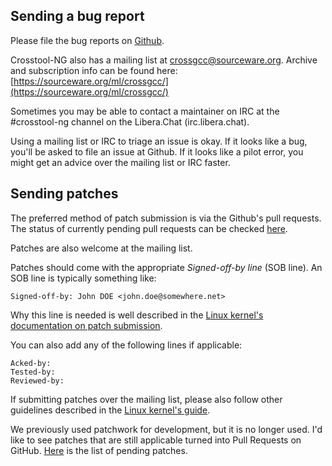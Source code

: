 
Sending a bug report
--------------------

Please file the bug reports on [Github](https://github.com/crosstool-ng/crosstool-ng/issues).

Crosstool-NG also has a mailing list at [crossgcc@sourceware.org](mailto:crossgcc@sourceware.org).
Archive and subscription info can be found here:
[https://sourceware.org/ml/crossgcc/](https://sourceware.org/ml/crossgcc/)

Sometimes you may be able to contact a maintainer on IRC at the #crosstool-ng
channel on the Libera.Chat (irc.libera.chat).

Using a mailing list or IRC to triage an issue is okay. If it looks like a bug,
you'll be asked to file an issue at Github. If it looks like a pilot error,
you might get an advice over the mailing list or IRC faster.


Sending patches
---------------

The preferred method of patch submission is via the Github's pull
requests. The status of currently pending pull requests can be
checked [here](https://github.com/crosstool-ng/crosstool-ng/pulls).

Patches are also welcome at the mailing list.

Patches should come with the appropriate *Signed-off-by line* (SOB line). An SOB line is
typically something like:

    Signed-off-by: John DOE <john.doe@somewhere.net>

Why this line is needed is well described in the
[Linux kernel's documentation on patch submission](https://www.kernel.org/doc/html/latest/process/submitting-patches.html#sign-your-work-the-developer-s-certificate-of-origin).

You can also add any of the following lines if applicable:

    Acked-by:
    Tested-by:
    Reviewed-by:

If submitting patches over the mailing list, please also follow other
guidelines described in the [Linux kernel's guide](https://www.kernel.org/doc/html/latest/process/submitting-patches.html).

We previously used patchwork for development, but it is no longer used. I'd like
to see patches that are still applicable turned into Pull Requests on GitHub.
[Here](http://patchwork.ozlabs.org/project/crosstool-ng/) is the list of pending patches.
